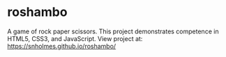 # roshambo
A game of rock paper scissors.
This project demonstrates competence in HTML5, CSS3, and JavaScript.
View project at: https://snholmes.github.io/roshambo/